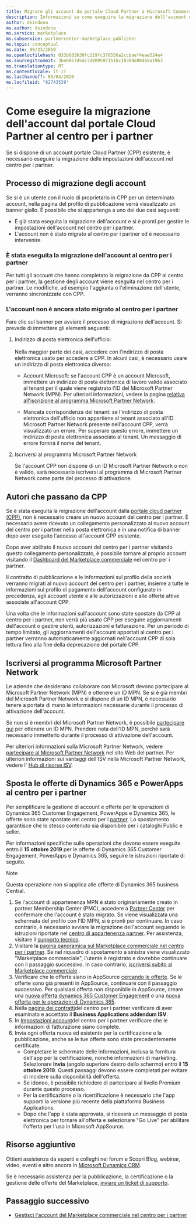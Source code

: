 ```yaml
---
title: Migrare gli account da portale Cloud Partner a Microsoft Commercial Marketplace
description: Informazioni su come eseguire la migrazione dell'account dal portale Cloud Partner al centro per i partner in Microsoft Commercial Marketplace per Azure
author: dsindona
ms.author: dsindona
ms.service: marketplace
ms.subservice: partnercenter-marketplace-publisher
ms.topic: conceptual
ms.date: 09/23/2019
ms.openlocfilehash: 033b603630fc219fc378556a2ccbaef4eae524e4
ms.sourcegitcommit: 3beb067d5dc3d8895971b1bc18304e004b8a19b3
ms.translationtype: MT
ms.contentlocale: it-IT
ms.lasthandoff: 05/04/2020
ms.locfileid: "82743539"
---
```

# <a name="how-to-migrate-your-account-from-cloud-partner-portal-to-partner-center"></a>Come eseguire la migrazione dell'account dal portale Cloud Partner al centro per i partner

Se si dispone di un account portale Cloud Partner (CPP) esistente, è necessario eseguire la migrazione delle impostazioni dell'account nel centro per i partner.

## <a name="account-migration-process"></a>Processo di migrazione degli account

Se si è un utente con il ruolo di proprietario in CPP per un determinato account, nella pagina del profilo di pubblicazione verrà visualizzato un banner giallo. È possibile che si appartenga a uno dei due casi seguenti:

- È già stata eseguita la migrazione dell'account e si è pronti per gestire le impostazioni dell'account nel centro per i partner.
- L'account non è stato migrato al centro per i partner ed è necessario intervenire.

### <a name="your-account-has-been-migrated-to-partner-center"></a>È stata eseguita la migrazione dell'account al centro per i partner

Per tutti gli account che hanno completato la migrazione da CPP al centro per i partner, la gestione degli account viene eseguita nel centro per i partner. Le modifiche, ad esempio l'aggiunta o l'eliminazione dell'utente, verranno sincronizzate con CPP.

### <a name="you-have-not-yet-migrated-your-account-to-partner-center"></a>L'account non è ancora stato migrato al centro per i partner

Fare clic sul banner per avviare il processo di migrazione dell'account. Si prevede di immettere gli elementi seguenti:

1. Indirizzo di posta elettronica dell'ufficio: <br> <br> Nella maggior parte dei casi, accedere con l'indirizzo di posta elettronica usato per accedere a CPP. In alcuni casi, è necessario usare un indirizzo di posta elettronica diverso:

    * Account Microsoft: se l'account CPP è un account Microsoft, immettere un indirizzo di posta elettronica di lavoro valido associato al tenant per il quale viene registrato l'ID del Microsoft Partner Network (MPN). Per ulteriori informazioni, vedere la pagina [relativa all'iscrizione al programma Microsoft Partner Network](#sign-up-for-microsoft-partner-network-program).

    * Mancata corrispondenza del tenant: se l'indirizzo di posta elettronica dell'ufficio non appartiene al tenant associato all'ID Microsoft Partner Network presente nell'account CPP, verrà visualizzato un errore. Per superare questo errore, immettere un indirizzo di posta elettronica associato al tenant. Un messaggio di errore fornirà il nome del tenant.

2. Iscriversi al programma Microsoft Partner Network

    Se l'account CPP non dispone di un ID Microsoft Partner Network o non è valido, sarà necessario iscriversi al programma di Microsoft Partner Network come parte del processo di attivazione.

## <a name="publishers-moving-from-cpp"></a>Autori che passano da CPP

Se è stata eseguita la migrazione dell'account dalla [portale cloud partner (CPP)](https://cloudpartner.azure.com), non è necessario creare un nuovo account del centro per i partner. È necessario avere ricevuto un collegamento personalizzato al nuovo account del centro per i partner nella posta elettronica e in una notifica di banner dopo aver eseguito l'accesso all'account CPP esistente.

Dopo aver abilitato il nuovo account del centro per i partner visitando questo collegamento personalizzato, è possibile tornare al proprio account visitando il [Dashboard del Marketplace commerciale](https://partner.microsoft.com/dashboard/commercial-marketplace/overview) nel centro per i partner.

Il contratto di pubblicazione e le informazioni sul profilo della società verranno migrati al nuovo account del centro per i partner, insieme a tutte le informazioni sul profilo di pagamento dell'account configurate in precedenza, agli account utente e alle autorizzazioni e alle offerte attive associate all'account CPP.

Una volta che le informazioni sull'account sono state spostate da CPP al centro per i partner, non verrà più usato CPP per eseguire aggiornamenti dell'account o gestire utenti, autorizzazioni e fatturazione. Per un periodo di tempo limitato, gli aggiornamenti dell'account apportati al centro per i partner verranno automaticamente aggiornati nell'account CPP di sola lettura fino alla fine della deprecazione del portale CPP.

## <a name="sign-up-for-microsoft-partner-network-program"></a>Iscriversi al programma Microsoft Partner Network

Le aziende che desiderano collaborare con Microsoft devono partecipare al Microsoft Partner Network (MPN) e ottenere un ID MPN. Se si è già membri del Microsoft Partner Network e si dispone di un ID MPN, è necessario tenere a portata di mano le informazioni necessarie durante il processo di attivazione dell'account.  

Se non si è membri del Microsoft Partner Network, è possibile [partecipare qui](https://signup.microsoft.com/signup?sku=StoreForBusinessIW&origin=partnerdashboard&culture=en-us&ru=https://partner.microsoft.com/dashboard/account/v3/xpu/onboard?ru=/dashboard/account/v3/enrollment/companyprofile/basicpartnernetwork/new) per ottenere un ID MPN. Prendere nota dell'ID MPN, perché sarà necessario immetterlo durante il processo di attivazione dell'account.

Per ulteriori informazioni sulla Microsoft Partner Network, vedere [partecipare al Microsoft Partner Network](https://partner.microsoft.com/en-US/membership) nel sito Web del partner. Per ulteriori informazioni sui vantaggi dell'ISV nella Microsoft Partner Network, vedere l' [Hub di risorse ISV](https://partner.microsoft.com/isv-resource-hub).  

## <a name="move-dynamics-365-and-powerapps-offers-to-partner-center"></a>Sposta le offerte di Dynamics 365 e PowerApps al centro per i partner

Per semplificare la gestione di account e offerte per le operazioni di Dynamics 365 Customer Engagement, PowerApps e Dynamics 365, le offerte sono state spostate nel centro per i [partner](https://partner.microsoft.com/). Lo spostamento garantisce che lo stesso contenuto sia disponibile per i cataloghi Public e seller.

Per informazioni specifiche sulle operazioni che devono essere eseguite entro il **15 ottobre 2019** per le offerte di Dynamics 365 Customer Engagement, PowerApps e Dynamics 365, seguire le istruzioni riportate di seguito.

> [!NOTE]
> Questa operazione non si applica alle offerte di Dynamics 365 business Central.  

1. Se l'account di appartenenza MPN è stato originariamente creato in partner Membership Center (PMC), accedere a [Partner Center](https://partner.microsoft.com/pcv/accountsettings/connectedpartnerprofile) per confermare che l'account è stato migrato. Se viene visualizzata una schermata del profilo con l'ID MPN, si è pronti per continuare. In caso contrario, è necessario avviare la migrazione dell'account seguendo le istruzioni riportate nel [centro di appartenenza partner](https://partners.microsoft.com/partnerprogram/Welcome.aspx). Per assistenza, visitare il [supporto tecnico](https://partner.microsoft.com/support?issueid=100-0077).
2. Visitare la [pagina panoramica sul Marketplace commerciale nel centro per i partner](https://partner.microsoft.com/dashboard/commercial-marketplace/overview). Se nel riquadro di spostamento a sinistra viene visualizzato "Marketplace commerciale", l'utente è registrato e dovrebbe continuare con il passaggio successivo. In caso contrario, [iscriversi subito al Marketplace commerciale](https://partner.microsoft.com/dashboard/account/v3/enrollment/introduction/partnership) .
3. Verificare che le offerte siano in AppSource [cercando le offerte](https://appsource.microsoft.com/). Se le offerte sono già presenti in AppSource, continuare con il passaggio successivo. Per qualsiasi offerta non disponibile in AppSource, creare una [nuova offerta dynamics 365 Customer Engagement](create-new-customer-engagement-offer.md) o una [nuova offerta per le operazioni di Dynamics 365](create-new-operations-offer.md).
4. Nella [pagina dei contratti](https://partner.microsoft.com/dashboard/account/agreements)del centro per i partner verificare di aver esaminato e accettato il **Business Applications addendum ISV**.
5. In [Impostazioni account](https://partner.microsoft.com/dashboard/account/v3/accountsettings/billingprofile)del centro per i partner verificare che le informazioni di fatturazione siano complete.
6. Invia ogni offerta nuova ed esistente per la certificazione e la pubblicazione, anche se le tue offerte sono state precedentemente certificate.
    * Completare le schermate delle informazioni, inclusa la fornitura dell'app per la certificazione, nonché informazioni di marketing. Selezionare **Invia** (angolo superiore destro dello schermo) entro il **15 ottobre 2019**. Questi passaggi devono essere completati per evitare di incidere sulla disponibilità dell'offerta.
    * Se idoneo, è possibile richiedere di partecipare al livello Premium durante questo processo.
    * Per la certificazione o la ricertificazione è necessario che l'app supporti la versione più recente della piattaforma Business Applications.
    * Dopo che l'app è stata approvata, si riceverà un messaggio di posta elettronica per tornare all'offerta e selezionare "Go Live" per abilitare l'offerta per l'uso in Microsoft AppSource.

## <a name="additional-resources"></a>Risorse aggiuntive

Ottieni assistenza da esperti e colleghi nei forum e Scopri Blog, webinar, video, eventi e altro ancora in [Microsoft Dynamics CRM](https://community.dynamics.com/crm?wa=wsignin1.0).

Se è necessario assistenza per la pubblicazione, la certificazione o la gestione delle offerte del Marketplace, [inviare un ticket di supporto](https://partner.microsoft.com/support/v2/?stage=1).

## <a name="next-step"></a>Passaggio successivo

- [Gestisci l'account del Marketplace commerciale nel centro per i partner](./manage-account.md)
